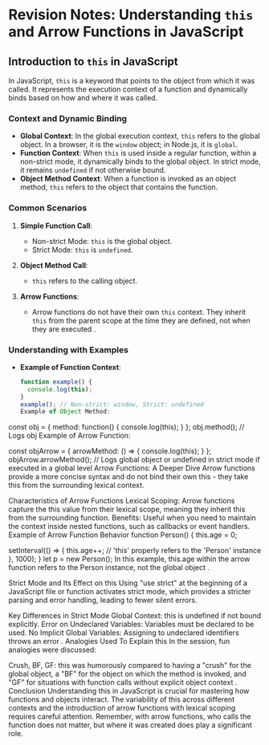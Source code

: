 # Revision Notes: Understanding `this` and Arrow Functions in JavaScript

## Introduction to `this` in JavaScript

In JavaScript, `this` is a keyword that points to the object from which it was called. It represents the execution context of a function and dynamically binds based on how and where it was called.

### Context and Dynamic Binding

- **Global Context**: In the global execution context, `this` refers to the global object. In a browser, it is the `window` object; in Node.js, it is `global`.
- **Function Context**: When `this` is used inside a regular function, within a non-strict mode, it dynamically binds to the global object. In strict mode, it remains `undefined` if not otherwise bound.
- **Object Method Context**: When a function is invoked as an object method, `this` refers to the object that contains the function.

### Common Scenarios

1. **Simple Function Call**:

   - Non-strict Mode: `this` is the global object.
   - Strict Mode: `this` is `undefined`.

2. **Object Method Call**:

   - `this` refers to the calling object.

3. **Arrow Functions**:
   - Arrow functions do not have their own `this` context. They inherit `this` from the parent scope at the time they are defined, not when they are executed .

### Understanding with Examples

- **Example of Function Context**:
  ```javascript
  function example() {
    console.log(this);
  }
  example(); // Non-strict: window, Strict: undefined
  Example of Object Method:
  ```

const obj = {
method: function() {
console.log(this);
}
};
obj.method(); // Logs obj
Example of Arrow Function:

const objArrow = {
arrowMethod: () => {
console.log(this);
}
};
objArrow.arrowMethod(); // Logs global object or undefined in strict mode if executed in a global level
Arrow Functions: A Deeper Dive
Arrow functions provide a more concise syntax and do not bind their own this - they take this from the surrounding lexical context.

Characteristics of Arrow Functions
Lexical Scoping: Arrow functions capture the this value from their lexical scope, meaning they inherit this from the surrounding function.
Benefits: Useful when you need to maintain the context inside nested functions, such as callbacks or event handlers.
Example of Arrow Function Behavior
function Person() {
this.age = 0;

setInterval(() => {
this.age++; // 'this' properly refers to the 'Person' instance
}, 1000);
}
let p = new Person();
In this example, this.age within the arrow function refers to the Person instance, not the global object .

Strict Mode and Its Effect on this
Using "use strict" at the beginning of a JavaScript file or function activates strict mode, which provides a stricter parsing and error handling, leading to fewer silent errors.

Key Differences in Strict Mode
Global Context: this is undefined if not bound explicitly.
Error on Undeclared Variables: Variables must be declared to be used.
No Implicit Global Variables: Assigning to undeclared identifiers throws an error .
Analogies Used To Explain this
In the session, fun analogies were discussed:

Crush, BF, GF: this was humorously compared to having a "crush" for the global object, a "BF" for the object on which the method is invoked, and "GF" for situations with function calls without explicit object context .
Conclusion
Understanding this in JavaScript is crucial for mastering how functions and objects interact. The variability of this across different contexts and the introduction of arrow functions with lexical scoping requires careful attention. Remember, with arrow functions, who calls the function does not matter, but where it was created does play a significant role.
